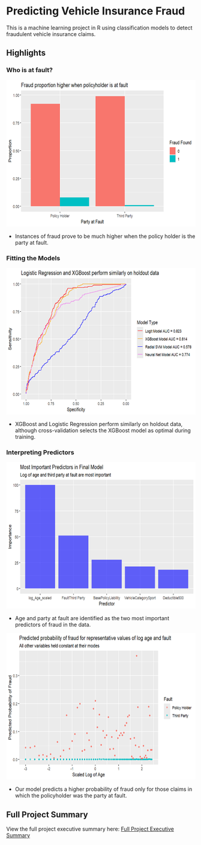 
# Predicting Vehicle Insurance Fraud

This is a machine learning project in R using classification models to detect fraudulent vehicle insurance claims.

## Highlights

### Who is at fault?

<img src="https://github.com/seanmurphy21/Insurance_Fraud/blob/main/Plots/fraud_fault.png?raw=true" width="700" height="390" />

- Instances of fraud prove to be much higher when the policy holder is the party at fault.

### Fitting the Models

<img src="https://github.com/seanmurphy21/Insurance_Fraud/blob/main/Plots/roc_curves.png?raw=true" width="650" height="390" />

- XGBoost and Logistic Regression perform similarly on holdout data, although cross-validation selects the XGBoost model as optimal during training.

### Interpreting Predictors

<img src="https://github.com/seanmurphy21/Insurance_Fraud/blob/main/Plots/variable_importance.png?raw=true" width="600" height="390" />

- Age and party at fault are identified as the two most important predictors of fraud in the data.

<img src="https://github.com/seanmurphy21/Insurance_Fraud/blob/main/Plots/predicted_probs_important_vars.png?raw=true" width="600" height="390" />

- Our model predicts a higher probability of fraud only for those claims in which the policyholder was the party at fault.


## Full Project Summary

View the full project executive summary here: [Full Project Executive Summary](https://github.com/seanmurphy21/Insurance_Fraud/releases/tag/v1)
